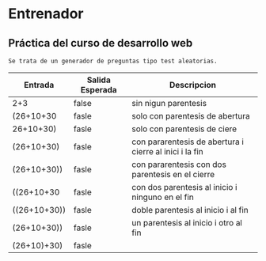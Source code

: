 # Entrenador
## Práctica del curso de desarrollo web

~~~
Se trata de un generador de preguntas tipo test aleatorias.
~~~



|Entrada   | Salida Esperada |Descripcion|
|-----------------|----------|------------------|
|    2+3|false|sin nigun parentesis|
|(26+10+30|fasle|solo con parentesis de abertura|
|26+10+30)|fasle|solo con parentesis de ciere|
|(26+10+30)|fasle|con pararentesis de abertura i cierre al inici i la fin|
|(26+10+30))|fasle|con pararentesis con dos parentesis en el cierre|
|((26+10+30|fasle|con dos parentesis al inicio i ninguno en el fin|
|((26+10+30))|fasle|doble parentesis al inicio i al fin|
|(26+10+30))|fasle|un parentesis al inicio i otro al fin|
|(26+10)+30)|fasle||
